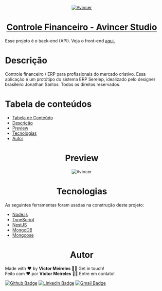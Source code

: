 <p align="center">
  <a href="https://app.avincerstudio.com/" target="_blank">
    <img src="https://app.avincerstudio.com/images/logo_black.png" alt="Avincer" />
  </a>
</p>

<h1 align="center" style="border-bottom: none">
  <a href="https://app.avincerstudio.com/" target="_blank">Controle Financeiro - Avincer Studio</a>
</h1>

<p>
  Esse projeto é o back-end (API). Veja o front-end <a href="https://github.com/VictorLM/serelep-proto-react" target="_blank">aqui.</a>
</p>

<h1 id="descricao">Descrição</h1>

<p>
  Controle financeiro / ERP para profissionais do mercado criativo. Essa aplicação é um protótipo do sistema ERP Serelep, idealizado pelo designer brasileiro Jonathan Santos. Todos os direitos reservados.
</p>

<h1 id="tabela-de-conteudo">Tabela de conteúdos</h1>

<!--ts-->
   * [Tabela de Conteúdo](#tabela-de-conteudo)
   * [Descrição](#descricao)
   * [Preview](#preview)
   * [Tecnologias](#tecnologias)
   * [Autor](#autor)
<!--te-->

<h1 align="center" id="preview">Preview</h1>

<p align="center">
  <img src="https://i.ibb.co/K7YYBBn/AVINCER.png" alt="Avincer" />
</p>

<h1 align="center" id="tecnologias">Tecnologias</h1>

<p>
    As seguintes ferramentas foram usadas na construção deste projeto:
</p>

- [Node.js](https://nodejs.org/en/)
- [TypeScript](https://www.typescriptlang.org/)
- [NestJS](https://nestjs.com/)
- [MongoDB](https://www.mongodb.com/)
- [Mongoose](https://mongoosejs.com/)

<h1 align="center" id="autor">Autor</h1>

<p>
  Made with ❤️ by <b>Victor Meireles</b> 👋🏽 Get in touch!
  <br/>
  Feito com ❤️ por <b>Victor Meireles</b> 👋🏽 Entre em contato!
</p>

[![Github Badge](https://img.shields.io/badge/-Github-000?style=flat-square&logo=Github&logoColor=white&link=https://github.com/VictorLM)](https://github.com/VictorLM)
[![Linkedin Badge](https://img.shields.io/badge/-LinkedIn-blue?style=flat-square&logo=Linkedin&logoColor=white&link=https://www.linkedin.com/in/victorlucasmeireles/)](https://www.linkedin.com/in/victorlucasmeireles/)
[![Gmail Badge](https://img.shields.io/badge/-Email-c14438?style=flat-square&logo=Gmail&logoColor=white&link=mailto:victor.meireles.dev@gmail.com)](mailto:victor.meireles.dev@gmail.com)
